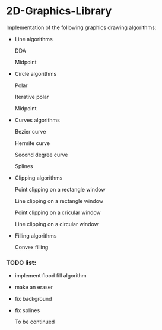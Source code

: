 # 2D-Graphics-Library

Implementation of the following graphics drawing algorithms:

* Line algorithms

   DDA

   Midpoint 


* Circle algorithms

   Polar 

   Iterative polar

   Midpoint 


* Curves algorithms

   Bezier curve

   Hermite curve

   Second degree curve

   Splines

* Clipping algorithms

   Point clipping on a rectangle window

   Line clipping on a rectangle window

   Point clipping on a cricular window

   Line clipping on a circular window

* Filling algorithms

   Convex filling

### TODO list:

* implement flood fill algorithm

* make an eraser

* fix background

* fix splines

  To be continued
